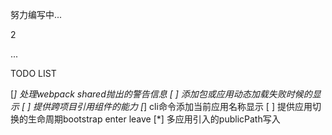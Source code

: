 努力编写中...

2

...

TODO LIST

[*] 处理webpack shared抛出的警告信息
[ ] 添加包或应用动态加载失败时候的显示
[ ] 提供跨项目引用组件的能力
[*] cli命令添加当前应用名称显示
[ ] 提供应用切换的生命周期bootstrap enter leave
[*] 多应用引入的publicPath写入